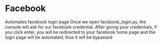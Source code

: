 # Facebook
Automates facebook login page
Once we open facebook_login.py, the console will ask for our facebook credential. 
After giving your credentials, if you click enter, you will be redirected to your facebook home page and the login page will be automated, thus it will be bypassed
